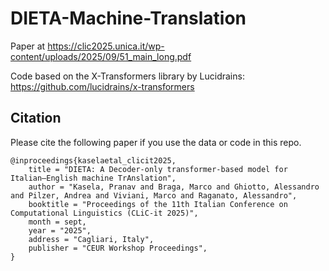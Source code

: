 # DIETA-Machine-Translation

Paper at https://clic2025.unica.it/wp-content/uploads/2025/09/51_main_long.pdf

Code based on the X-Transformers library by Lucidrains:
https://github.com/lucidrains/x-transformers


## Citation

Please cite the following paper if you use the data or code in this repo.

```
@inproceedings{kaselaetal_clicit2025,
    title = "DIETA: A Decoder-only transformer-based model for Italian–English machine TrAnslation",
    author = "Kasela, Pranav and Braga, Marco and Ghiotto, Alessandro and Pilzer, Andrea and Viviani, Marco and Raganato, Alessandro",
    booktitle = "Proceedings of the 11th Italian Conference on Computational Linguistics (CLiC-it 2025)",
    month = sept,
    year = "2025",
    address = "Cagliari, Italy",
    publisher = "CEUR Workshop Proceedings",
}
```

